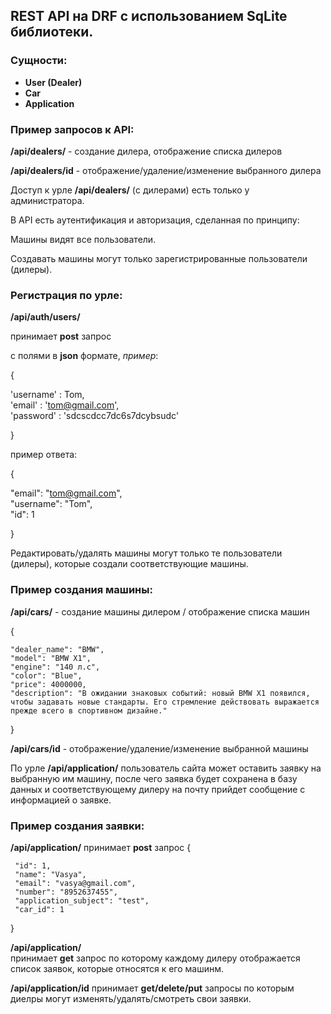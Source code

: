 ## REST API на DRF c использованием SqLite библиотеки.

### Сущности:
- **User (Dealer)**
- **Car**
- **Application**

### Пример запросов к API:

**/api/dealers/** - создание дилера, отображение списка дилеров

**/api/dealers/id** - отображение/удаление/изменение выбранного дилера

Доступ к урле **/api/dealers/** (с дилерами) есть только у администратора.


В API есть аутентификация и авторизация, сделанная по принципу:

Машины видят все пользователи.

Создавать машины могут только зарегистрированные пользователи (дилеры).

### Регистрация по урле: 

**/api/auth/users/**

принимает **post** запрос

с полями в **json** формате, *пример*:

{

  'username' : Tom,   
  'email' : 'tom@gmail.com',   
  'password' : 'sdcscdcc7dc6s7dcybsudc'  
  
}

пример ответа:


{

   "email": "tom@gmail.com",  
   "username": "Tom",   
   "id": 1     
   
}

Редактировать/удалять машины могут только те пользователи (дилеры), которые создали соответствующие машины.



### Пример создания машины:

**/api/cars/** - создание машины дилером / отображение списка машин

{

    "dealer_name": "BMW",
    "model": "BMW X1",
    "engine": "140 л.с",
    "color": "Blue",
    "price": 4000000,
    "description": "В ожидании знаковых событий: новый BMW X1 появился, чтобы задавать новые стандарты. Его стремление действовать выражается прежде всего в спортивном дизайне."  
        
}

**/api/cars/id** -  отображение/удаление/изменение выбранной машины


По урле **/api/application/** пользователь сайта может оставить заявку на выбранную им машину, 
после чего заявка будет сохранена в базу данных и соответствующему дилеру на почту прийдет сообщение 
с информацией о заявке.

### Пример создания заявки:
**/api/application/**   принимает **post** запрос
{

     "id": 1,
     "name": "Vasya",
     "email": "vasya@gmail.com",
     "number": "8952637455",
     "application_subject": "test",
     "car_id": 1
        
}

**/api/application/**   
принимает **get** запрос по которому каждому дилеру отображается список заявок, которые относятся к его машинм.


**/api/application/id**
принимает **get/delete/put** запросы по которым диелры могут изменять/удалять/смотреть свои заявки. 






